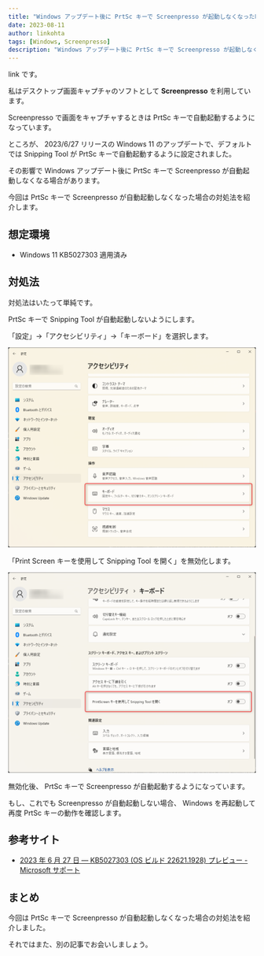 ```yaml
---
title: "Windows アップデート後に PrtSc キーで Screenpresso が起動しなくなった時の対処法"
date: 2023-08-11
author: linkohta
tags: [Windows, Screenpresso]
description: "Windows アップデート後に PrtSc キーで Screenpresso が起動しなくなった時の対処法を紹介します。"
---
```


link です。

私はデスクトップ画面キャプチャのソフトとして **Screenpresso** を利用しています。

Screenpresso で画面をキャプチャするときは PrtSc キーで自動起動するようになっています。

ところが、 2023/6/27 リリースの Windows 11 のアップデートで、デフォルトでは Snipping Tool が PrtSc キーで自動起動するように設定されました。

その影響で Windows アップデート後に PrtSc キーで Screenpresso が自動起動しなくなる場合があります。

今回は PrtSc キーで Screenpresso が自動起動しなくなった場合の対処法を紹介します。

## 想定環境

- Windows 11 KB5027303 適用済み

## 対処法

対処法はいたって単純です。

PrtSc キーで Snipping Tool が自動起動しないようにします。

「設定」→「アクセシビリティ」→「キーボード」を選択します。

![設定画面起動](images/setting1.png)

「Print Screen キーを使用して Snipping Tool を開く」を無効化します。

![Snipping Tool が自動起動しないように設定](images/setting2.png)

無効化後、 PrtSc キーで Screenpresso が自動起動するようになっています。

もし、これでも Screenpresso が自動起動しない場合、 Windows を再起動して再度 PrtSc キーの動作を確認します。

## 参考サイト

- [2023 年 6 月 27 日 — KB5027303 (OS ビルド 22621.1928) プレビュー - Microsoft サポート](https://support.microsoft.com/ja-jp/topic/2023-%E5%B9%B4-6-%E6%9C%88-27-%E6%97%A5-kb5027303-os-%E3%83%93%E3%83%AB%E3%83%89-22621-1928-%E3%83%97%E3%83%AC%E3%83%93%E3%83%A5%E3%83%BC-1ada2c0a-fa85-43f8-91c4-6ee13fdf278b)

## まとめ

今回は PrtSc キーで Screenpresso が自動起動しなくなった場合の対処法を紹介しました。

それではまた、別の記事でお会いしましょう。